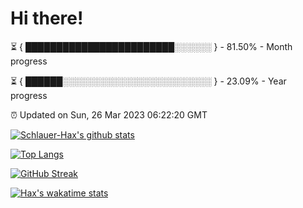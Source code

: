 # Hi there!

⏳ { ████████████████████████░░░░░░ } - 81.50% - Month progress

⏳ { ██████░░░░░░░░░░░░░░░░░░░░░░░░ } - 23.09% - Year progress

⏰ Updated on Sun, 26 Mar 2023 06:22:20 GMT


[![Schlauer-Hax's github stats](https://github-readme-stats.vercel.app/api?username=Schlauer-Hax&show_icons=true&theme=dark&count_private=true)](https://github.com/Schlauer-Hax)


[![Top Langs](https://github-readme-stats.vercel.app/api/top-langs/?username=Schlauer-Hax&layout=compact&theme=dark)](https://github.com/Schlauer-Hax?tab=repositories)

[![GitHub Streak](https://streak-stats.demolab.com?user=Schlauer-Hax&theme=dark)](https://git.io/streak-stats)

[![Hax's wakatime stats](https://github-readme-stats.vercel.app/api/wakatime?username=Hax&theme=dark)](https://wakatime.com/@Hax)

